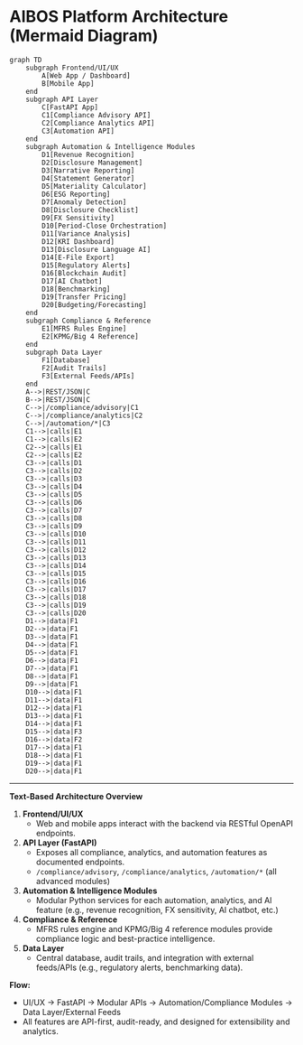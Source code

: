 # AIBOS Platform Architecture (Mermaid Diagram)

```mermaid
graph TD
    subgraph Frontend/UI/UX
        A[Web App / Dashboard]
        B[Mobile App]
    end
    subgraph API Layer
        C[FastAPI App]
        C1[Compliance Advisory API]
        C2[Compliance Analytics API]
        C3[Automation API]
    end
    subgraph Automation & Intelligence Modules
        D1[Revenue Recognition]
        D2[Disclosure Management]
        D3[Narrative Reporting]
        D4[Statement Generator]
        D5[Materiality Calculator]
        D6[ESG Reporting]
        D7[Anomaly Detection]
        D8[Disclosure Checklist]
        D9[FX Sensitivity]
        D10[Period-Close Orchestration]
        D11[Variance Analysis]
        D12[KRI Dashboard]
        D13[Disclosure Language AI]
        D14[E-File Export]
        D15[Regulatory Alerts]
        D16[Blockchain Audit]
        D17[AI Chatbot]
        D18[Benchmarking]
        D19[Transfer Pricing]
        D20[Budgeting/Forecasting]
    end
    subgraph Compliance & Reference
        E1[MFRS Rules Engine]
        E2[KPMG/Big 4 Reference]
    end
    subgraph Data Layer
        F1[Database]
        F2[Audit Trails]
        F3[External Feeds/APIs]
    end
    A-->|REST/JSON|C
    B-->|REST/JSON|C
    C-->|/compliance/advisory|C1
    C-->|/compliance/analytics|C2
    C-->|/automation/*|C3
    C1-->|calls|E1
    C1-->|calls|E2
    C2-->|calls|E1
    C2-->|calls|E2
    C3-->|calls|D1
    C3-->|calls|D2
    C3-->|calls|D3
    C3-->|calls|D4
    C3-->|calls|D5
    C3-->|calls|D6
    C3-->|calls|D7
    C3-->|calls|D8
    C3-->|calls|D9
    C3-->|calls|D10
    C3-->|calls|D11
    C3-->|calls|D12
    C3-->|calls|D13
    C3-->|calls|D14
    C3-->|calls|D15
    C3-->|calls|D16
    C3-->|calls|D17
    C3-->|calls|D18
    C3-->|calls|D19
    C3-->|calls|D20
    D1-->|data|F1
    D2-->|data|F1
    D3-->|data|F1
    D4-->|data|F1
    D5-->|data|F1
    D6-->|data|F1
    D7-->|data|F1
    D8-->|data|F1
    D9-->|data|F1
    D10-->|data|F1
    D11-->|data|F1
    D12-->|data|F1
    D13-->|data|F1
    D14-->|data|F1
    D15-->|data|F3
    D16-->|data|F2
    D17-->|data|F1
    D18-->|data|F1
    D19-->|data|F1
    D20-->|data|F1
```

---

**Text-Based Architecture Overview**

1. **Frontend/UI/UX**
    - Web and mobile apps interact with the backend via RESTful OpenAPI endpoints.
2. **API Layer (FastAPI)**
    - Exposes all compliance, analytics, and automation features as documented endpoints.
    - `/compliance/advisory`, `/compliance/analytics`, `/automation/*` (all advanced modules)
3. **Automation & Intelligence Modules**
    - Modular Python services for each automation, analytics, and AI feature (e.g., revenue recognition, FX sensitivity, AI chatbot, etc.)
4. **Compliance & Reference**
    - MFRS rules engine and KPMG/Big 4 reference modules provide compliance logic and best-practice intelligence.
5. **Data Layer**
    - Central database, audit trails, and integration with external feeds/APIs (e.g., regulatory alerts, benchmarking data).

**Flow:**
- UI/UX → FastAPI → Modular APIs → Automation/Compliance Modules → Data Layer/External Feeds
- All features are API-first, audit-ready, and designed for extensibility and analytics.
